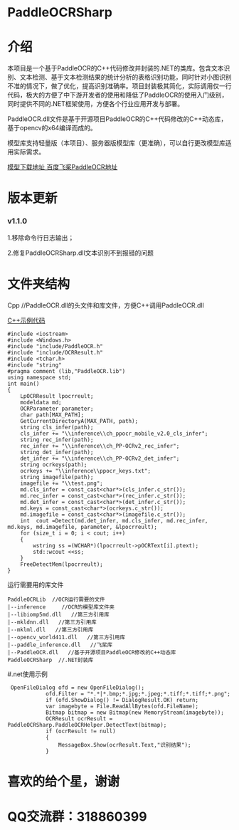 # PaddleOCRSharp

# 介绍
本项目是一个基于PaddleOCR的C++代码修改并封装的.NET的类库。包含文本识别、文本检测、基于文本检测结果的统计分析的表格识别功能，同时针对小图识别不准的情况下，做了优化，提高识别准确率。项目封装极其简化，实际调用仅一行代码，极大的方便了中下游开发者的使用和降低了PaddleOCR的使用入门级别，同时提供不同的.NET框架使用，方便各个行业应用开发与部署。

PaddleOCR.dll文件是基于开源项目PaddleOCR的C++代码修改的C++动态库，基于opencv的x64编译而成的。


模型库支持轻量版（本项目）、服务器版模型库（更准确），可以自行更改模型库适用实际需求。

[模型下载地址 百度飞桨PaddleOCR地址](https://gitee.com/paddlepaddle/PaddleOCR)
 

# 版本更新
### v1.1.0

1.移除命令行日志输出；

2.修复PaddleOCRSharp.dll文本识别不到报错的问题


# 文件夹结构
Cpp //PaddleOCR.dll的头文件和库文件，方便C++调用PaddleOCR.dll

[C++示例代码](https://gitee.com/raoyutian/paddle-ocrsharp/blob/master/Cpp/PaddleOCRCppDemo.cpp)

```
#include <iostream>
#include <Windows.h>
#include "include/PaddleOCR.h"
#include "include/OCRResult.h"
#include <tchar.h>
#include "string"
#pragma comment (lib,"PaddleOCR.lib")
using namespace std;
int main()
{
	LpOCRResult lpocrreult;
	modeldata md;
	OCRParameter parameter;
	char path[MAX_PATH];
	GetCurrentDirectoryA(MAX_PATH, path);
	string cls_infer(path);
	cls_infer += "\\inference\\ch_ppocr_mobile_v2.0_cls_infer";
	string rec_infer(path);
	rec_infer += "\\inference\\ch_PP-OCRv2_rec_infer";
	string det_infer(path);
	det_infer += "\\inference\\ch_PP-OCRv2_det_infer";
	string ocrkeys(path);
	ocrkeys += "\\inference\\ppocr_keys.txt";
	string imagefile(path);
	imagefile += "\\test.png";
	md.cls_infer = const_cast<char*>(cls_infer.c_str());
	md.rec_infer = const_cast<char*>(rec_infer.c_str());
	md.det_infer = const_cast<char*>(det_infer.c_str());
	md.keys = const_cast<char*>(ocrkeys.c_str());
	md.imagefile = const_cast<char*>(imagefile.c_str());
	int  cout =Detect(md.det_infer, md.cls_infer, md.rec_infer, md.keys, md.imagefile, parameter, &lpocrreult);
	for (size_t i = 0; i < cout; i++)
	{
		wstring ss =(WCHAR*)(lpocrreult->pOCRText[i].ptext);
		std::wcout <<ss;
	}
	FreeDetectMem(lpocrreult);
}

```

运行需要用的库文件



```
PaddleOCRLib  //OCR运行需要的文件
|--inference     //OCR的模型库文件夹
|--libiomp5md.dll   //第三方引用库
|--mkldnn.dll   //第三方引用库
|--mklml.dll   //第三方引用库
|--opencv_world411.dll   //第三方引用库
|--paddle_inference.dll   //飞桨库
|--PaddleOCR.dll   //基于开源项目PaddleOCR修改的C++动态库
PaddleOCRSharp  //.NET封装库
```

#.net使用示例
```
 OpenFileDialog ofd = new OpenFileDialog();
            ofd.Filter = "*.*|*.bmp;*.jpg;*.jpeg;*.tiff;*.tiff;*.png";
            if (ofd.ShowDialog() != DialogResult.OK) return;
            var imagebyte = File.ReadAllBytes(ofd.FileName);
            Bitmap bitmap = new Bitmap(new MemoryStream(imagebyte));
            OCRResult ocrResult = PaddleOCRSharp.PaddleOCRHelper.DetectText(bitmap);
            if (ocrResult != null)
            {
                MessageBox.Show(ocrResult.Text,"识别结果");
            }
```

# 喜欢的给个星，谢谢
# QQ交流群：318860399
 


